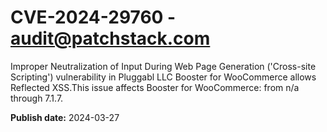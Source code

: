 # CVE-2024-29760 - audit@patchstack.com

Improper Neutralization of Input During Web Page Generation ('Cross-site Scripting') vulnerability in Pluggabl LLC Booster for WooCommerce allows Reflected XSS.This issue affects Booster for WooCommerce: from n/a through 7.1.7.



**Publish date:** 2024-03-27
